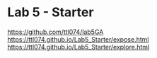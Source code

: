 # Lab 5 - Starter
https://github.com/ttl074/lab5GA
https://ttl074.github.io/Lab5_Starter/expose.html
https://ttl074.github.io/Lab5_Starter/explore.html
